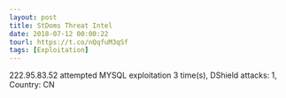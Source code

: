 ```yaml
---
layout: post
title: StDoms Threat Intel
date: 2018-07-12 00:00:22
tourl: https://t.co/nQqfuM3qSf
tags: [Exploitation]
---
```

222.95.83.52 attempted MYSQL exploitation 3 time(s), DShield attacks: 1, Country: CN